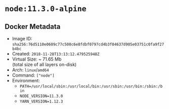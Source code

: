 # `node:11.3.0-alpine`

## Docker Metadata

- Image ID: `sha256:76d5110e0609c77c508c6e8fdbf0797cd4b3f04637d905e03751c0fa9f27b4bc`
- Created: `2018-11-28T13:13:12.479525948Z`
- Virtual Size: ~ 71.65 Mb  
  (total size of all layers on-disk)
- Arch: `linux`/`amd64`
- Command: `["node"]`
- Environment:
  - `PATH=/usr/local/sbin:/usr/local/bin:/usr/sbin:/usr/bin:/sbin:/bin`
  - `NODE_VERSION=11.3.0`
  - `YARN_VERSION=1.12.3`
